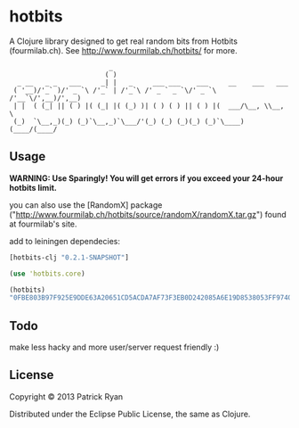 # hotbits

A Clojure library designed to get real random bits from Hotbits (fourmilab.ch).  See http://www.fourmilab.ch/hotbits/ for more.


	                         _                                             
	                        ( )                                            
	  _ __   _ _   ___     _| |   _     ___ ___    ___     __    ___   ___ 
	 ( '__)/'_` )/' _ `\ /'_` | /'_`\ /' _ ` _ `\/' _ `\ /'__`\/',__)/',__)
	 | |  ( (_| || ( ) |( (_| |( (_) )| ( ) ( ) || ( ) |(  ___/\__, \\__, \
	 (_)  `\__,_)(_) (_)`\__,_)`\___/'(_) (_) (_)(_) (_)`\____)(____/(____/

## Usage

**WARNING: Use Sparingly! You will get errors if you exceed your 24-hour hotbits limit.**

you can also use the [RandomX] package ("http://www.fourmilab.ch/hotbits/source/randomX/randomX.tar.gz") found at fourmilab's site.

add to leiningen dependecies:
```clojure
[hotbits-clj "0.2.1-SNAPSHOT"]
```

```clojure
(use 'hotbits.core)

(hotbits)
"0FBE803B97F925E9DDE63A20651CD5ACDA7AF73F3EB0D242085A6E19D8538053FF974005DA3D83B40ED42063B3268D449019889338BD0F939CC9E5782A3A5043D2B291CEDB9DB98205A6D2329CE986EEE387125D501E91E0C144E630CCA8552A7880E3205F5DF4C3D45335EE0CB517D4660BD97975195284119F206DEB392D1D"
```

## Todo

make less hacky and more user/server request friendly :)

## License

Copyright © 2013 Patrick Ryan

Distributed under the Eclipse Public License, the same as Clojure.
